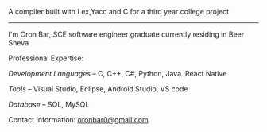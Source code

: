 A compiler built with Lex,Yacc and C for a third year college project
**********************************************************************
I'm Oron Bar, SCE software engineer graduate currently residing in Beer Sheva

Professional Expertise:

*Development Languages* – C, C++, C#, Python, Java ,React Native

*Tools* – Visual Studio, Eclipse, Android Studio, VS code

*Database* – SQL, MySQL

Contact Information:
oronbar0@gmail.com


